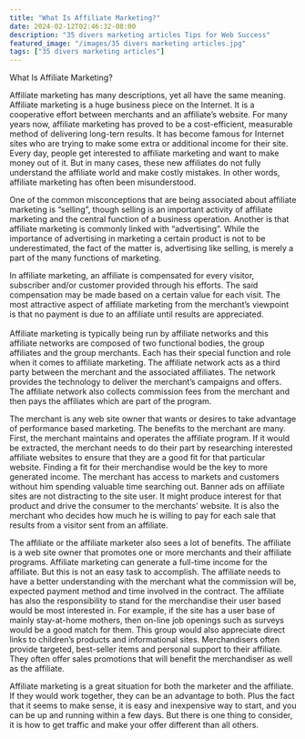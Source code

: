 ```yaml
---
title: "What Is Affiliate Marketing?"
date: 2024-02-12T02:46:32-08:00
description: "35 divers marketing articles Tips for Web Success"
featured_image: "/images/35 divers marketing articles.jpg"
tags: ["35 divers marketing articles"]
---
```


What Is Affiliate Marketing?


Affiliate marketing has many descriptions, yet all have the same meaning. Affiliate marketing is a huge business piece on the Internet. It is a cooperative effort between merchants and an affiliate’s website. For many years now, affiliate marketing has proved to be a cost-efficient, measurable method of delivering long-tern results. It has become famous for Internet sites who are trying to make some extra or additional income for their site. Every day, people get interested to affiliate marketing and want to make money out of it. But in many cases, these new affiliates do not fully understand the affiliate world and make costly mistakes. In other words, affiliate marketing has often been misunderstood. 
  
One of the common misconceptions that are being associated about affiliate marketing is “selling”, though selling is an important activity of affiliate marketing and the central function of a business operation. Another is that affiliate marketing is commonly linked with “advertising”. While the importance of advertising in marketing a certain product is not to be underestimated, the fact of the matter is, advertising like selling, is merely a part of the many functions of marketing. 

In affiliate marketing, an affiliate is compensated for every visitor, subscriber and/or customer provided through his efforts. The said compensation may be made based on a certain value for each visit. The most attractive aspect of affiliate marketing from the merchant’s viewpoint is that no payment is due to an affiliate until results are appreciated. <br><br>
Affiliate marketing is typically being run by affiliate networks and this affiliate networks are composed of two functional bodies, the group affiliates and the group merchants. Each has their special function and role when it comes to affiliate marketing. The affiliate network acts as a third party between the merchant and the associated affiliates. The network provides the technology to deliver the merchant’s campaigns and offers. The affiliate network also collects commission fees from the merchant and then pays the affiliates which are part of the program. 

The merchant is any web site owner that wants or desires to take advantage of performance based marketing. The benefits to the merchant are many. First, the merchant maintains and operates the affiliate program. If it would be extracted, the merchant needs to do their part by researching interested affiliate websites to ensure that they are a good fit for that particular website. Finding a fit for their merchandise would be the key to more generated income. The merchant has access to markets and customers without him spending valuable time searching out. Banner ads on affiliate sites are not distracting to the site user. It might produce interest for that product and drive the consumer to the merchants’ website. It is also the merchant who decides how much he is willing to pay for each sale that results from a visitor sent from an affiliate. 

The affiliate or the affiliate marketer also sees a lot of benefits. The affiliate is a web site owner that promotes one or more merchants and their affiliate programs. Affiliate marketing can generate a full-time income for the affiliate. But this is not an easy task to accomplish. The affiliate needs to have a better understanding with the merchant what the commission will be, expected payment method and time involved in the contract.  The affiliate has also the responsibility to stand for the merchandise their user based would be most interested in. For example, if the site has a user base of mainly stay-at-home mothers, then on-line job openings such as surveys would be a good match for them. This group would also appreciate direct links to children’s products and informational sites. Merchandisers often provide targeted, best-seller items and personal support to their affiliate. They often offer sales promotions that will benefit the merchandiser as well as the affiliate. 

Affiliate marketing is a great situation for both the marketer and the affiliate. If they would work together, they can be an advantage to both. Plus the fact that it seems to make sense, it is easy and inexpensive way to start, and you can be up and running within a few days. But there is one thing to consider, it is how to get traffic and make your offer different than all others.   








	

